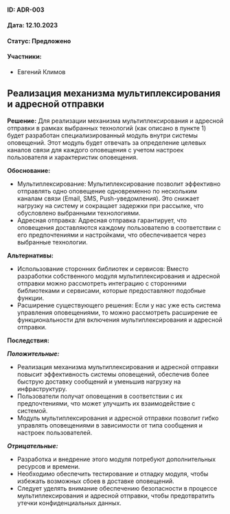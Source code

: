 #### ID: ADR-003

#### Дата: 12.10.2023

#### Статус: Предложено

#### Участники:
* Евгений Климов

## Реализация механизма мультиплексирования и адресной отправки

**Решение:** Для реализации механизма мультиплексирования и адресной отправки в рамках выбранных технологий (как описано в пункте 1) будет разработан специализированный модуль внутри системы оповещений. Этот модуль будет отвечать за определение целевых каналов связи для каждого оповещения с учетом настроек пользователя и характеристик оповещения.

**Обоснование:**
- Мультиплексирование: Мультиплексирование позволит эффективно отправлять одно оповещение одновременно по нескольким каналам связи (Email, SMS, Push-уведомления). Это снижает нагрузку на систему и сокращает задержки при рассылке, что обусловлено выбранными технологиями.
- Адресная отправка: Адресная отправка гарантирует, что оповещения доставляются каждому пользователю в соответствии с его предпочтениями и настройками, что обеспечивается через выбранные технологии.

**Альтернативы:**
- Использование сторонних библиотек и сервисов: Вместо разработки собственного модуля мультиплексирования и адресной отправки можно рассмотреть интеграцию с сторонними библиотеками и сервисами, которые предоставляют подобные функции.
- Расширение существующего решения: Если у нас уже есть система управления оповещениями, то можно рассмотреть расширение ее функциональности для включения мультиплексирования и адресной отправки.

**Последствия:**

***Положительные:***
- Реализация механизма мультиплексирования и адресной отправки повысит эффективность системы оповещений, обеспечив более быструю доставку сообщений и уменьшив нагрузку на инфраструктуру.
- Пользователи получат оповещения в соответствии с их предпочтениями, что может улучшить их взаимодействие с системой.
- Модуль мультиплексирования и адресной отправки позволит гибко управлять оповещениями в зависимости от типа сообщения и настроек пользователей.

***Отрицательные:***
- Разработка и внедрение этого модуля потребуют дополнительных ресурсов и времени.
- Необходимо обеспечить тестирование и отладку модуля, чтобы избежать возможных сбоев в доставке оповещений.
- Следует уделять внимание обеспечению безопасности в процессе мультиплексирования и адресной отправки, чтобы предотвратить утечки конфиденциальных данных.